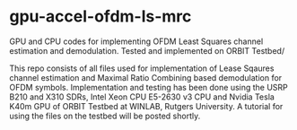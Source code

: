 # gpu-accel-ofdm-ls-mrc
GPU and CPU codes for implementing OFDM Least Squares channel estimation and demodulation. Tested and implemented on ORBIT Testbed/

This repo consists of all files used for implementation of Lease Sqaures channel estimation and Maximal Ratio Combining based demodulation for OFDM symbols.
Implementation and testing has been done using the USRP B210 and X310 SDRs, Intel Xeon CPU E5-2630 v3 CPU and Nvidia Tesla K40m GPU of ORBIT Testbed at WINLAB, Rutgers University.
A tutorial for using the files on the testbed will be posted shortly.
